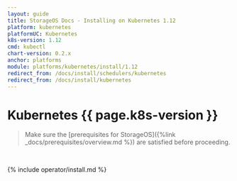 ```yaml
---
layout: guide
title: StorageOS Docs - Installing on Kubernetes 1.12
platform: kubernetes
platformUC: Kubernetes
k8s-version: 1.12
cmd: kubectl
chart-version: 0.2.x
anchor: platforms
module: platforms/kubernetes/install/1.12
redirect_from: /docs/install/schedulers/kubernetes
redirect_from: /docs/install/kubernetes
---
```


# Kubernetes {{ page.k8s-version }}

> Make sure the 
> [prerequisites for StorageOS]({%link _docs/prerequisites/overview.md %}) are
> satisfied before proceeding.

&nbsp;

{% include operator/install.md %}
